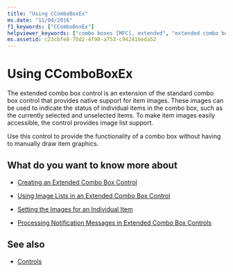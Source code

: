 ```yaml
---
title: "Using CComboBoxEx"
ms.date: "11/04/2016"
f1_keywords: ["CComboBoxEx"]
helpviewer_keywords: ["combo boxes [MFC], extended", "extended combo boxes [MFC], about extended combo boxes", "combo boxes [MFC], CComboBoxEx class", "CComboBox class [MFC], extended"]
ms.assetid: c23cbfe8-75d2-4f98-a753-c942416eda52
---
```

# Using CComboBoxEx

The extended combo box control is an extension of the standard combo box control that provides native support for item images. These images can be used to indicate the status of individual items in the combo box, such as the currently selected and unselected items. To make item images easily accessible, the control provides image list support.

Use this control to provide the functionality of a combo box without having to manually draw item graphics.

## What do you want to know more about

- [Creating an Extended Combo Box Control](../mfc/creating-an-extended-combo-box-control.md)

- [Using Image Lists in an Extended Combo Box Control](../mfc/using-image-lists-in-an-extended-combo-box-control.md)

- [Setting the Images for an Individual Item](../mfc/setting-the-images-for-an-individual-item.md)

- [Processing Notification Messages in Extended Combo Box Controls](../mfc/processing-notification-messages-in-extended-combo-box-controls.md)

## See also

- [Controls](../mfc/controls-mfc.md)

